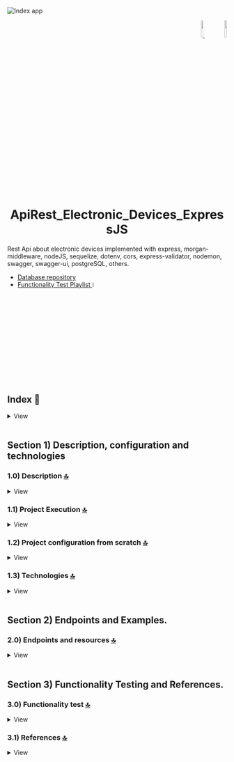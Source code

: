 ![Index app](https://github.com/andresWeitzel/ApiRest_Dispositivos_Electronicos_ExpressJS/blob/master/doc/assets/componentes-example.png)

<div align="right">
     <a href="https://github.com/andresWeitzel/ApiRest_Dispositivos_Electronicos_ExpressJS/blob/master/translations/README.es.md" target="_blank">
       <img src="https://github.com/andresWeitzel/ApiRest_Dispositivos_Electronicos_ExpressJS/blob/master/doc/assets/translation/arg-flag.jpg" width="10%" height="10%" />
   </a>
    <a href="https://github.com/andresWeitzel/ApiRest_Dispositivos_Electronicos_ExpressJS/blob/master/README.md" target="_blank">
       <img src="https://github.com/andresWeitzel/ApiRest_Dispositivos_Electronicos_ExpressJS/blob/master/doc/assets/translation/eeuu-flag.jpg" width="10%" height="10%" />
   </a>
</div>


<div align="center">

# ApiRest_Electronic_Devices_ExpressJS

</div>


Rest Api about electronic devices implemented with express, morgan-middleware, nodeJS, sequelize, dotenv, cors, express-validator, nodemon, swagger, swagger-ui, postgreSQL, others.

* [Database repository](https://github.com/andresWeitzel/db_dispositives_electronicos_postgreSQL)
* [Functionality Test Playlist](https://www.youtube.com/playlist?list=PLCl11UFjHurDLAizKGgiChAKBJx1V19Fo)<a href="https://www.youtube.com/playlist?list=PLCl11UFjHurDLAizKGgiChAKBJx1V19Fo" target="_blank" >
     <img src="https://github.com/andresWeitzel/ApiRest_Dispositivos_Electronicos_ExpressJS/blob/master/doc/assets/social-networks/yt.png" width="5%" height="5%" />
</a>


<br>

## Index 📜

<details>
  <summary> View </summary>
 
  <br>
 
### Section 1) Description, configuration and technologies

  - [1.0) Project Description.](#10-description-)
  - [1.1) Project Execution.](#11-project-execution-)
  - [1.2) Project configuration from scratch](#12-project-configuration-from-scratch-)
  - [1.3) Technologies.](#13-technologies-)


### Section 2) Endpoints and Examples
 
  - [2.0) EndPoints and resources.](#20-endpoints-and-resources-)

### Section 3) Functionality Testing and References
 
  - [3.0) Functionality test.](#30-functionality-test-)
  - [3.1) References.](#31-references-)


<br>

</details>



<br>

## Section 1) Description, configuration and technologies


### 1.0) Description [🔝](#index-)

<details>
   <summary>View</summary>
  <br>

### 1.0.0) General Description

   *

 
  ### 1.0.1) Description Architecture and Operation
 
  *

<br>

</details>


### 1.1) Project Execution [🔝](#index-)

<details>
   <summary>View</summary>
   <br>
 
#### 1.1.0) Initial settings
* Once a work environment has been created through some IDE, we clone the project
```git
git clone https://github.com/andresWeitzel/ApiRest_Dispositivos_Electronicos_ExpressJS
```
* We position ourselves on the project
```git
cd 'projectName'
```
* We install the latest LTS version of [Nodejs(v18)](https://nodejs.org/en/download).
* We install all the necessary libraries
```git
npm i
```
* The environment variables used in the project are maintained to simplify their configuration process. It is recommended to add the corresponding file (.env) to the .gitignore.
* The following script configured in the project's package.json is responsible for
    * Raise the server with express (productive environment)
    * Raise the server with express and nodemon (local dev environment)
  ```git
  "scripts": {
     "dev": "nodemon src/server.js",
     "start": "node src/server.js"
   },
```
* We run the app from a terminal for a local environment.
```git
npm run dev
```
* We run the app from a terminal for a productive environment.
```git
npm start
```
* If a message appears indicating that port 8080 is already in use, we can terminate all dependent processes and run the app again
```git
npx kill-port 8080
npm run dev or npm start
```

 
<br>

</details>


### 1.2) Project configuration from scratch [🔝](#index-)

<details>
   <summary>View</summary>
  <br>
 
#### 1.2.0) Initial settings
* Once a work environment has been created through some IDE, we clone the project
```git
git clone https://github.com/andresWeitzel/ApiRest_Dispositivos_Electronicos_ExpressJS
```
* We position ourselves on the project
```git
cd 'projectName'
```
* We install the latest LTS version of [Nodejs(v18)](https://nodejs.org/en/download)
* We open a terminal from vsc
* We initialize a nodejs project
```git
npm init
```
* We create a .gitignore file and add the necessary files (for the moment node_modules)
```git
node_modules
```
* We create a direct source (src) to add all the logic of our app
* We install the sequelize plugin
```git
npm i sequelize
```
* We install the plugins for postgreSQL
```git
npm i pg pg-hstore
```
* We install the plugin for [express (framework)](https://www.npmjs.com/package/express)
```git
npm i express
```
* We install the plugin for [cors (resource management)](https://www.npmjs.com/package/cors)
```git
npm i cors
```
* We install the plugin for [dotenv (environment variables)](https://www.npmjs.com/package/dotenv)
```git
npm i dotenv
```
* We install the plugin for [morgan-middleware (errors, formats, etc)](https://expressjs.com/en/resources/middleware/morgan.html)
```git
npm i morgan
```
* We install the plugin for [nodemon (autoreload server)](https://www.npmjs.com/package/nodemon) globally
```git
npm i -g nodemon
```
* We install the plugin for [nodemon (autoreload server)](https://www.npmjs.com/package/nodemon) for development
```git
npm i nodemon --save-dev
```
* We install the plugins for the use of [swagger](https://www.google.com.ar/url?sa=t&rct=j&q=&esrc=s&source=web&cd=&cad=rja&uact=8&ved=2ahUKEwjKhYbuxO7_AhWcqpUCHZX1DGIQFnoECBAQAQ&url=https%3A% 2F%2Fwww.npmjs.com%2Fpackage%2Fswagger-ui-express&usg=AOvVaw298jcT8gyPCXrfFgV1z8o6&opi=89978449)
```git
npm i swagger-ui-express swagger-jsdoc
```
* The environment variables used in the project are maintained to simplify their configuration process. It is recommended to add the corresponding file (.env) to the .gitignore.
* The following script configured in the project's package.json is responsible for
    * Raise the server with express (productive environment)
    * Raise the server with express and nodemon (local dev environment)
  ```git
  "scripts": {
     "dev": "nodemon src/server.js",
     "start": "node src/server.js"
   },
```
* We run the app from a terminal for a local environment.
```git
npm run dev
```
* We run the app from a terminal for a productive environment.
```git
npm start
```
* If a message appears indicating that port 8080 is already in use, we can terminate all dependent processes and run the app again
```git
npx kill-port 8080
npm run dev or npm start
```



<br>

</details>


### 1.3) Technologies [🔝](#index-)

<details>
   <summary>View</summary>
  <br>

| **Technologies** | **Version** | **Purpose** |
| ------------- | ------------- | ------------- |
| [SDK](https://www.serverless.com/framework/docs/guides/sdk/) | 4.3.2 | Automatic Module Injection for Lambdas |
| [NodeJS](https://nodejs.org/en/) | 14.18.1 | JS Library |
| [VSC](https://code.visualstudio.com/docs) | 1.72.2 | IDE |
| [Postman](https://www.postman.com/downloads/) | 10.11 | Http Client |
| [CMD](https://learn.microsoft.com/en-us/windows-server/administration/windows-commands/cmd) | 10 | Command Prompt for command line |
| [Git](https://git-scm.com/downloads) | 2.29.1 | Version Control |

</br>


| **Plugin** | **Description** |
| ------------- | ------------- |
| [Serverless Plugin](https://www.serverless.com/plugins/) | Libraries for Modular Definition |

</br>


| **Extension** |
| ------------- |
| Prettier - Code formatter |
| YAML - Autoformatter .yml (alt+shift+f) |

<br>

</details>


<br>


## Section 2) Endpoints and Examples.


### 2.0) Endpoints and resources [🔝](#index-)

<details>
   <summary>View</summary>
<br>


<br>

</details>

<br>


## Section 3) Functionality Testing and References.


### 3.0) Functionality test [🔝](#index-)

<details>
   <summary>View</summary>
<br>


</details>


### 3.1) References [🔝](#index-)

<details>
   <summary>View</summary>
  <br>

#### Sequelize with PostgreSQL
* [PostgreSQL with Sequelize](https://www.makeuseof.com/use-postgresql-with-sequelize-in-nodejs/)
* [Associations between tables](https://sequelize.org/docs/v6/core-concepts/assocs/)

#### Swagger and Nodejs
* [Automatically Generate Swagger Docs With ExpressJS & NodeJS](https://www.youtube.com/watch?v=5aryMKiBEKY)
* [Example repository](https://github.com/TomDoesTech/REST-API-Tutorial-Updated/tree/main)

#### Video tutorials
* [Playlist Example Creation of Rest Api](https://www.youtube.com/watch?v=tpso18ghda4)
* [Creation and config Api rest from scratch](https://www.youtube.com/watch?v=bK3AJfs7qNY&t=1019s)

#### Code Examples
* [Example of microservice using Sequelize, Mysql and NodeJS](https://github.com/andresWeitzel/ApiRest_Dispositivos_Electronicos_ExpressJS)

#### Bookstores
* [Handling validations with express-validator](https://medium.com/dataseries/introduction-to-request-body-validation-in-express-apps-with-express-validator-7b9725ca780d)
* [express-validator official doc](https://express-validator.github.io/docs/guides/getting-started)

<br>

</details>
